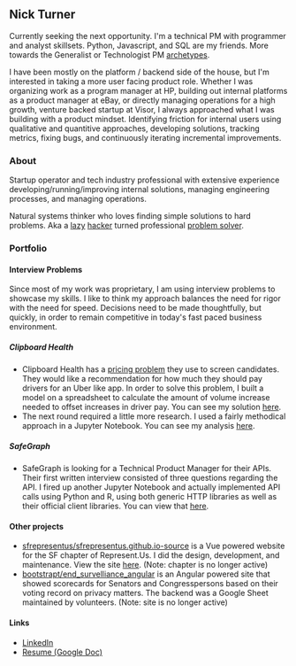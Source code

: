 ## Nick Turner
Currently seeking the next opportunity. I'm a technical PM with programmer and analyst skillsets. Python, Javascript, and SQL are my friends. More towards the Generalist or Technologist PM [archetypes](https://www.mckinsey.com/industries/technology-media-and-telecommunications/our-insights/product-managers-for-the-digital-world).

I have been mostly on the platform / backend side of the house, but I'm interested in taking a more user facing product role. Whether I was organizing work as a program manager at HP, building out internal platforms as a product manager at eBay, or directly managing operations for a high growth, venture backed startup at Visor, I always approached what I was building with a product mindset. Identifying friction for internal users using qualitative and quantitive approaches, developing solutions, tracking metrics, fixing bugs, and continuously iterating incremental improvements.

### About
Startup operator and tech industry professional with extensive experience developing/running/improving internal solutions, managing engineering processes, and managing operations.

Natural systems thinker who loves finding simple solutions to hard problems. Aka a [lazy](https://www.goodreads.com/quotes/568877-i-choose-a-lazy-person-to-do-a-hard-job) [hacker](http://www.catb.org/~esr/faqs/hacker-howto.html#attitude) turned professional [problem solver](https://www.youtube.com/watch?v=NP4lrVIpbvo).

### Portfolio

#### Interview Problems
Since most of my work was proprietary, I am using interview problems to showcase my skills. I like to think my approach balances the need for rigor with the need for speed. Decisions need to be made thoughtfully, but quickly, in order to remain competitive in today's fast paced business environment.

##### Clipboard Health
- Clipboard Health has a [pricing problem](https://creatingvalue.substack.com/p/real-problems-we-tackle-pricing-level) they use to screen candidates. They would like a recommendation for how much they should pay drivers for an Uber like app. In order to solve this problem, I built a model on a spreadsheet to calculate the amount of volume increase needed to offset increases in driver pay. You can see my solution [here](https://docs.google.com/spreadsheets/d/1xt_NnPP7cAO-R5TThhlmlfa7mdHtxImy8thzjMHSwfU/edit?usp=sharing).
- The next round required a little more research. I used a fairly methodical approach in a Jupyter Notebook. You can see my analysis [here](https://github.com/bootstrapt/clipboard-health-wbd-notebook/blob/main/pricing_wbd.ipynb).

##### SafeGraph
- SafeGraph is looking for a Technical Product Manager for their APIs. Their first written interview consisted of three questions regarding the API. I fired up another Jupyter Notebook and actually implemented API calls using Python and R, using both generic HTTP libraries as well as their official client libraries. You can view that [here](https://bootstrapt.github.io/safegraph-practice-problems/).

#### Other projects
- [sfrepresentus/sfrepresentus.github.io-source](https://github.com/sfrepresentus/sfrepresentus.github.io-source) is a Vue powered website for the SF chapter of Represent.Us. I did the design, development, and maintenance. View the site [here](https://sfrepresentus.github.io/). (Note: chapter is no longer active)
- [bootstrapt/end_survelliance_angular](https://github.com/bootstrapt/end_survelliance_angular) is an Angular powered site that showed scorecards for Senators and Congresspersons based on their voting record on privacy matters. The backend was a Google Sheet maintained by volunteers. (Note: site is no longer active)

#### Links
- [LinkedIn](https://www.linkedin.com/in/nickolasturner/)
- [Resume (Google Doc)](https://docs.google.com/document/d/1vIQqPwceuThmGFGoEonUhvRpuvjSWIUoQ711FMMkJfE/edit?usp=sharing)
